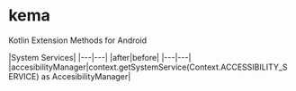 # kema
Kotlin Extension Methods for Android

|System Services|
|---|---|
|after|before|
|---|---|
|accesibilityManager|context.getSystemService(Context.ACCESSIBILITY_SERVICE) as AccesibilityManager|
